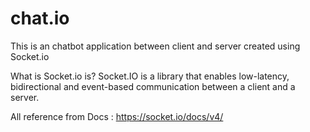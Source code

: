 # chat.io

This is an chatbot application between client and server created using Socket.io

What is Socket.io is?
Socket.IO is a library that enables low-latency, bidirectional and event-based communication between a client and a server.

 


All reference from Docs : https://socket.io/docs/v4/ 



